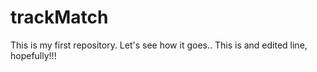 trackMatch
==========
This is my first repository. Let's see how it goes..
This is and edited line, hopefully!!!

